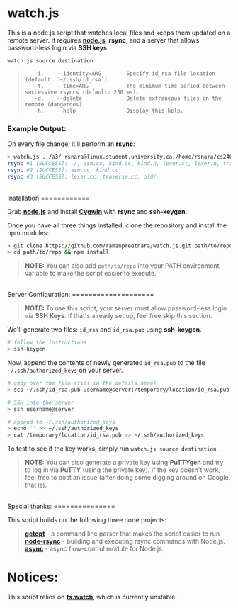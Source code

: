 watch.js
========

This is a node.js script that watches local files and keeps them updated on a remote server. It requires [**node.js**](http://www.nodejs.org), **rsync**, and a server that allows password-less login via **SSH keys**.

```bash
watch.js source destination
```
>        -i,    --identity=ARG        Specify id_rsa file location (default: `~/.ssh/id_rsa`).
>        -t,    --time=ARG            The minimum time period between successive rsyncs (default: 250 ms).
>        -d,    --delete              Delete extraneous files on the remote (dangerous).
>        -h,    --help                Display this help.


### Example Output:

On every file change, it'll perform an **rsync**:

```bash
> watch.js ../a3/ rsnara@linux.student.university.ca:/home/rsnara/cs240/a3
rsync #1 [SUCCESS]: ./, asm.cc, kind.cc, kind.h, lexer.cc, lexer.h, traverse.cc, old/, old/asm.cc
rsync #2 [SUCCESS]: asm.cc, kind.cc
rsync #3 [SUCCESS]: lexer.cc, traverse.cc, old/
```

<br>
Installation
============

Grab [**node.js**](http://nodejs.org) and install [**Cygwin**](https://www.cygwin.com/) with **rsync** and **ssh-keygen**.


Once you have all three things installed, clone the repository and install the npm modules:
```bash
> git clone https://github.com/ramanpreetnara/watch.js.git path/to/repo
> cd path/to/repo && npm install
```

> **NOTE:** You can also add ```path/to/repo``` into your PATH environment variable to make the script easier to execute.


<br>
Server Configuration:
====================

> **NOTE:** To use this script, your server must allow password-less login via **SSH Keys**. If that's already set up, feel free skip this section.

We'll generate two files: ```id_rsa``` and ```id_rsa.pub``` using **ssh-keygen**. 

```bash
# follow the instructions
> ssh-keygen
```

Now, append the contents of newly generated ```id_rsa.pub``` to the file ```~/.ssh/authorized_keys``` on your server.
```BASH
# copy over the file (fill in the details here)
> scp ~/.ssh/id_rsa.pub username@server:/temporary/location/id_rsa.pub

# SSH into the server
> ssh username@server

# append to ~/.ssh/authorized_keys
> echo '' >> ~/.ssh/authorized_keys
> cat /temporary/location/id_rsa.pub >> ~/.ssh/authorized_keys

```

To test to see if the key works, simply run ```watch.js source destination```.

> **NOTE:** You can also generate a private key using **PuTTYgen** and try to log in via **PuTTY** (using the private key). If the key doesn't work, feel free to post an issue (after doing some digging around on Google, that is).

<br>
Special thanks:
===============

This script builds on the following three node projects:

> [**getopt**](https://github.com/jiangmiao/node-getopt) - a command line parser that makes the script easier to run <br>
> [**node-rsync**](https://github.com/mattijs/node-rsync) - building and executing rsync commands with Node.js. <br>
> [**async**](https://github.com/caolan/async) - async flow-control module for Node.js.

Notices:
========
This script relies on [**fs.watch**](http://nodejs.org/api/fs.html#fs_fs_watch_filename_options_listener), which is currently unstable.
